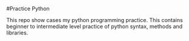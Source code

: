 #Practice Python

This repo show cases my python programming practice. 
This contains beginner to intermediate level practice of python syntax, methods and libraries. 
